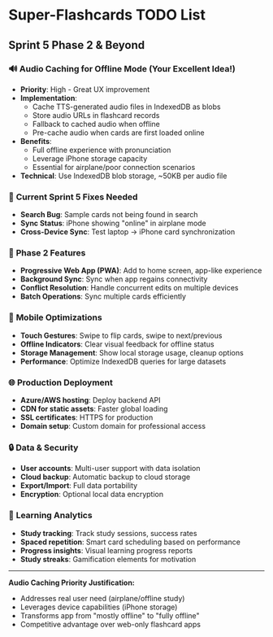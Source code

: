 # Super-Flashcards TODO List
## Sprint 5 Phase 2 & Beyond

### 🔊 **Audio Caching for Offline Mode** (Your Excellent Idea!)
- **Priority**: High - Great UX improvement
- **Implementation**: 
  - Cache TTS-generated audio files in IndexedDB as blobs
  - Store audio URLs in flashcard records
  - Fallback to cached audio when offline
  - Pre-cache audio when cards are first loaded online
- **Benefits**: 
  - Full offline experience with pronunciation
  - Leverage iPhone storage capacity
  - Essential for airplane/poor connection scenarios
- **Technical**: Use IndexedDB blob storage, ~50KB per audio file

### 🔧 **Current Sprint 5 Fixes Needed**
- **Search Bug**: Sample cards not being found in search
- **Sync Status**: iPhone showing "online" in airplane mode  
- **Cross-Device Sync**: Test laptop → iPhone card synchronization

### 🚀 **Phase 2 Features**
- **Progressive Web App (PWA)**: Add to home screen, app-like experience
- **Background Sync**: Sync when app regains connectivity
- **Conflict Resolution**: Handle concurrent edits on multiple devices
- **Batch Operations**: Sync multiple cards efficiently

### 📱 **Mobile Optimizations**
- **Touch Gestures**: Swipe to flip cards, swipe to next/previous
- **Offline Indicators**: Clear visual feedback for offline status
- **Storage Management**: Show local storage usage, cleanup options
- **Performance**: Optimize IndexedDB queries for large datasets

### 🌐 **Production Deployment** 
- **Azure/AWS hosting**: Deploy backend API
- **CDN for static assets**: Faster global loading
- **SSL certificates**: HTTPS for production
- **Domain setup**: Custom domain for professional access

### 🔒 **Data & Security**
- **User accounts**: Multi-user support with data isolation
- **Cloud backup**: Automatic backup to cloud storage
- **Export/Import**: Full data portability
- **Encryption**: Optional local data encryption

### 🎯 **Learning Analytics**
- **Study tracking**: Track study sessions, success rates
- **Spaced repetition**: Smart card scheduling based on performance  
- **Progress insights**: Visual learning progress reports
- **Study streaks**: Gamification elements for motivation

---
**Audio Caching Priority Justification:**
- Addresses real user need (airplane/offline study)
- Leverages device capabilities (iPhone storage)
- Transforms app from "mostly offline" to "fully offline"
- Competitive advantage over web-only flashcard apps